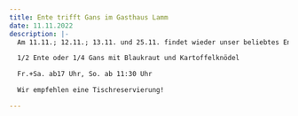 ```yaml
---
title: Ente trifft Gans im Gasthaus Lamm
date: 11.11.2022
description: |-
  Am 11.11.; 12.11.; 13.11. und 25.11. findet wieder unser beliebtes Ente und Gans Essen statt

  1/2 Ente oder 1/4 Gans mit Blaukraut und Kartoffelknödel

  Fr.+Sa. ab17 Uhr, So. ab 11:30 Uhr

  Wir empfehlen eine Tischreservierung!

---
```

